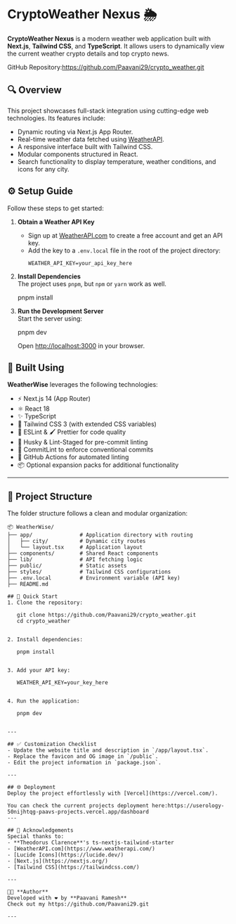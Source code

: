 # CryptoWeather Nexus 🌦️  
**CryptoWeather Nexus** is a modern weather web application built with **Next.js**, **Tailwind CSS**, and **TypeScript**. It allows users to dynamically view the current weather crypto details and top crypto news.

GitHub Repository:https://github.com/Paavani29/crypto_weather.git

## 🔍 Overview  
This project showcases full-stack integration using cutting-edge web technologies. Its features include:  
- Dynamic routing via Next.js App Router.  
- Real-time weather data fetched using [WeatherAPI](https://www.weatherapi.com/).  
- A responsive interface built with Tailwind CSS.  
- Modular components structured in React.  
- Search functionality to display temperature, weather conditions, and icons for any city.

## ⚙️ Setup Guide  
Follow these steps to get started:  

1. **Obtain a Weather API Key**  
   - Sign up at [WeatherAPI.com](https://www.weatherapi.com/) to create a free account and get an API key.  
   - Add the key to a `.env.local` file in the root of the project directory:  
     ```env
     WEATHER_API_KEY=your_api_key_here
     ```

2. **Install Dependencies**  
   The project uses `pnpm`, but `npm` or `yarn` work as well.  
 
   pnpm install
 

3. **Run the Development Server**  
   Start the server using:  
   
   pnpm dev
  
   Open [http://localhost:3000](http://localhost:3000) in your browser.


## 🚀 Built Using  
**WeatherWise** leverages the following technologies:  
- ⚡️ Next.js 14 (App Router)  
- ⚛️ React 18  
- ✨ TypeScript  
- 💨 Tailwind CSS 3 (with extended CSS variables)  
- 📏 ESLint & 🖌 Prettier for code quality  
- 🐶 Husky & Lint-Staged for pre-commit linting  
- 🤖 CommitLint to enforce conventional commits  
- 👷 GitHub Actions for automated linting  
- 📦 Optional expansion packs for additional functionality  

---

## 📁 Project Structure  
The folder structure follows a clean and modular organization:  
```plaintext
📦 WeatherWise/  
├── app/               # Application directory with routing  
│   ├── city/          # Dynamic city routes  
│   └── layout.tsx     # Application layout  
├── components/        # Shared React components  
├── lib/               # API fetching logic  
├── public/            # Static assets  
├── styles/            # Tailwind CSS configurations  
├── .env.local         # Environment variable (API key)  
├── README.md

## 🧪 Quick Start  
1. Clone the repository:  
  
   git clone https://github.com/Paavani29/crypto_weather.git
   cd crypto_weather
  

2. Install dependencies:  
   
   pnpm install
   

3. Add your API key:  
   
   WEATHER_API_KEY=your_key_here
   

4. Run the application:  
   
   pnpm dev
  

---

## ✅ Customization Checklist  
- Update the website title and description in `/app/layout.tsx`.  
- Replace the favicon and OG image in `/public`.  
- Edit the project information in `package.json`.  

---

## 🌐 Deployment  
Deploy the project effortlessly with [Vercel](https://vercel.com/).

You can check the current projects deployment here:https://userology-50nijhtqg-paavs-projects.vercel.app/dashboard
---

## 🙌 Acknowledgements  
Special thanks to:  
- **Theodorus Clarence**'s ts-nextjs-tailwind-starter  
- [WeatherAPI.com](https://www.weatherapi.com/)  
- [Lucide Icons](https://lucide.dev/)  
- [Next.js](https://nextjs.org/)  
- [Tailwind CSS](https://tailwindcss.com/)

---

👩‍💻 **Author**  
Developed with ❤️ by **Paavani Ramesh**  
Check out my https://github.com/Paavani29.git

---

